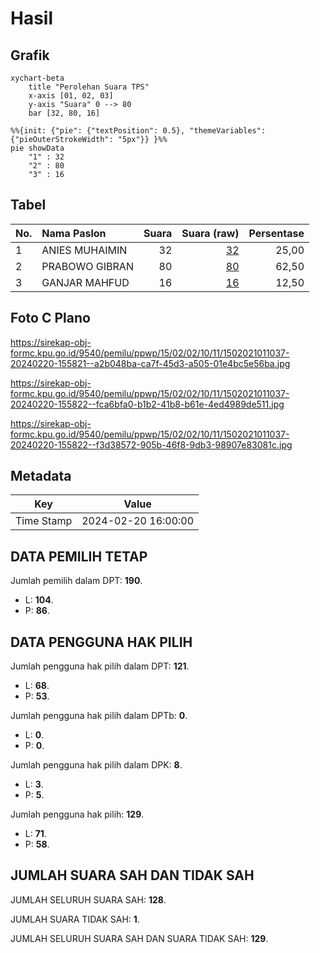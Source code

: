 # Hasil

## Grafik

```mermaid
xychart-beta
    title "Perolehan Suara TPS"
    x-axis [01, 02, 03]
    y-axis "Suara" 0 --> 80
    bar [32, 80, 16]
```

```mermaid
%%{init: {"pie": {"textPosition": 0.5}, "themeVariables": {"pieOuterStrokeWidth": "5px"}} }%%
pie showData
    "1" : 32
    "2" : 80
    "3" : 16
```

## Tabel

| No. | Nama Paslon    | Suara | Suara (raw) | Persentase |
|:--- |:-------------- | -----:| -----------:| ----------:|
| 1   | ANIES MUHAIMIN | 32    | [32][p-1]   | 25,00      |
| 2   | PRABOWO GIBRAN | 80    | [80][p-2]   | 62,50      |
| 3   | GANJAR MAHFUD  | 16    | [16][p-3]   | 12,50      |


[p-1]: https://github.com/gigit-pemilu/pemilu-2024-15-jambi/blob/main/pilpres/hitung-suara/sub/15-jambi/sub/02--merangin/sub/02-bangko/sub/1011-dusun-bangko/sub/037-tps/sub/paslon-1.txt
[p-2]: https://github.com/gigit-pemilu/pemilu-2024-15-jambi/blob/main/pilpres/hitung-suara/sub/15-jambi/sub/02--merangin/sub/02-bangko/sub/1011-dusun-bangko/sub/037-tps/sub/paslon-2.txt
[p-3]: https://github.com/gigit-pemilu/pemilu-2024-15-jambi/blob/main/pilpres/hitung-suara/sub/15-jambi/sub/02--merangin/sub/02-bangko/sub/1011-dusun-bangko/sub/037-tps/sub/paslon-3.txt

## Foto C Plano

https://sirekap-obj-formc.kpu.go.id/9540/pemilu/ppwp/15/02/02/10/11/1502021011037-20240220-155821--a2b048ba-ca7f-45d3-a505-01e4bc5e56ba.jpg

https://sirekap-obj-formc.kpu.go.id/9540/pemilu/ppwp/15/02/02/10/11/1502021011037-20240220-155822--fca6bfa0-b1b2-41b8-b61e-4ed4989de511.jpg

https://sirekap-obj-formc.kpu.go.id/9540/pemilu/ppwp/15/02/02/10/11/1502021011037-20240220-155822--f3d38572-905b-46f8-9db3-98907e83081c.jpg


## Metadata

| Key        | Value               |
| ---------- | ------------------- |
| Time Stamp | 2024-02-20 16:00:00 |


## DATA PEMILIH TETAP

Jumlah pemilih dalam DPT: **190**.
 * L: **104**.
 * P: **86**.

## DATA PENGGUNA HAK PILIH

Jumlah pengguna hak pilih dalam DPT: **121**.
 * L: **68**.
 * P: **53**.

Jumlah pengguna hak pilih dalam DPTb: **0**.
 * L: **0**.
 * P: **0**.

Jumlah pengguna hak pilih dalam DPK: **8**.
 * L: **3**.
 * P: **5**.

Jumlah pengguna hak pilih: **129**.
 * L: **71**.
 * P: **58**.

## JUMLAH SUARA SAH DAN TIDAK SAH

JUMLAH SELURUH SUARA SAH: **128**.

JUMLAH SUARA TIDAK SAH: **1**.

JUMLAH SELURUH SUARA SAH DAN SUARA TIDAK SAH: **129**.


